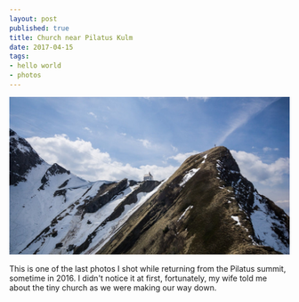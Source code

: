 ```yaml
---
layout: post
published: true
title: Church near Pilatus Kulm
date: 2017-04-15
tags:
- hello world
- photos
---
```

<img class="center-block img-fluid lazyload" src="/assets/170415/church-pilatus-kulm.jpg" />

This is one of the last photos I shot while returning from the Pilatus summit, sometime in 2016. I didn't notice it at first, fortunately, my wife told me about the tiny church as we were making our way down.
